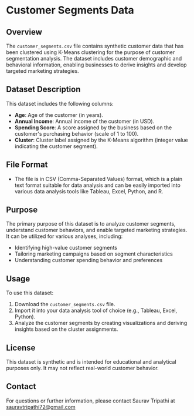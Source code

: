# Customer Segments Data

## Overview
The `customer_segments.csv` file contains synthetic customer data that has been clustered using K-Means clustering for the purpose of customer segmentation analysis. The dataset includes customer demographic and behavioral information, enabling businesses to derive insights and develop targeted marketing strategies.

## Dataset Description
This dataset includes the following columns:

- **Age**: Age of the customer (in years).
- **Annual Income**: Annual income of the customer (in USD).
- **Spending Score**: A score assigned by the business based on the customer's purchasing behavior (scale of 1 to 100).
- **Cluster**: Cluster label assigned by the K-Means algorithm (integer value indicating the customer segment).

## File Format
- The file is in CSV (Comma-Separated Values) format, which is a plain text format suitable for data analysis and can be easily imported into various data analysis tools like Tableau, Excel, Python, and R.

## Purpose
The primary purpose of this dataset is to analyze customer segments, understand customer behaviors, and enable targeted marketing strategies. It can be utilized for various analyses, including:
- Identifying high-value customer segments
- Tailoring marketing campaigns based on segment characteristics
- Understanding customer spending behavior and preferences

## Usage
To use this dataset:
1. Download the `customer_segments.csv` file.
2. Import it into your data analysis tool of choice (e.g., Tableau, Excel, Python).
3. Analyze the customer segments by creating visualizations and deriving insights based on the cluster assignments.

## License
This dataset is synthetic and is intended for educational and analytical purposes only. It may not reflect real-world customer behavior.

## Contact
For questions or further information, please contact Saurav Tripathi at sauravtripathi72@gmail.com
